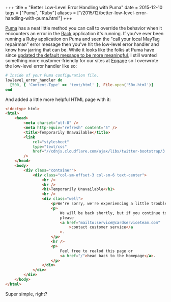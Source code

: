 +++
title = "Better Low-Level Error Handling with Puma"
date = 2015-12-10
tags = ["Puma", "Ruby"]
aliases = ["/2015/12/better-low-level-error-handling-with-puma.html"]
+++

[Puma](http://puma.io) has a neat little method you can call to override the
behavior when it encounters an error in the [Rack](https://github.com/rack/rack)
application it's running. If you've ever been running a Ruby application on Puma
and seen the "call your local MayTag repairman" error message then you've hit
the low-level error handler and know how jarring that can be. While it looks
like the folks at Puma have since
[updated the default message to be more meaningful](https://github.com/puma/puma/commit/bc4bd54616802dfb666e64048db6147785be847c),
I still wanted something more customer-friendly for our sites at
[Engage](http://www.engageft.com) so I overwrote the low-level error handler
like so:

```ruby
# Inside of your Puma configuration file.
lowlevel_error_handler do
  [500, { 'Content-Type' => 'text/html' }, File.open('50x.html')]
end
```

And added a little more helpful HTML page with it:

```html
<!doctype html>
<html>
	<head>
		<meta charset="utf-8" />
		<meta http-equiv="refresh" content="5" />
		<title>Temporarily Unavailable</title>
		<link
			rel="stylesheet"
			type="text/css"
			href="//cdnjs.cloudflare.com/ajax/libs/twitter-bootstrap/3.3.6/css/bootstrap.min.css"
		/>
	</head>
	<body>
		<div class="container">
			<div class="col-sm-offset-3 col-sm-6 text-center">
				<br />
				<br />
				<h1>Temporarily Unavailable</h1>
				<br />
				<div class="well">
					<p>We're sorry, we're experiencing a little trouble.</p>
					<p>
						We will be back shortly, but if you continue to see this error
						please
						<a href="mailto:service@cardserviceteam.com"
							>contact customer service</a
						>.
					</p>
					<hr />
					<p>
						Feel free to realod this page or
						<a href="/">head back to the homepage</a>.
					</p>
				</div>
			</div>
		</div>
	</body>
</html>
```

Super simple, right?
